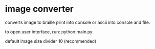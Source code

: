 # image converter

converts image to braille print into console or ascii into console and file.

to open user interface, run: python main.py

default image size divider 10 (recommended)
